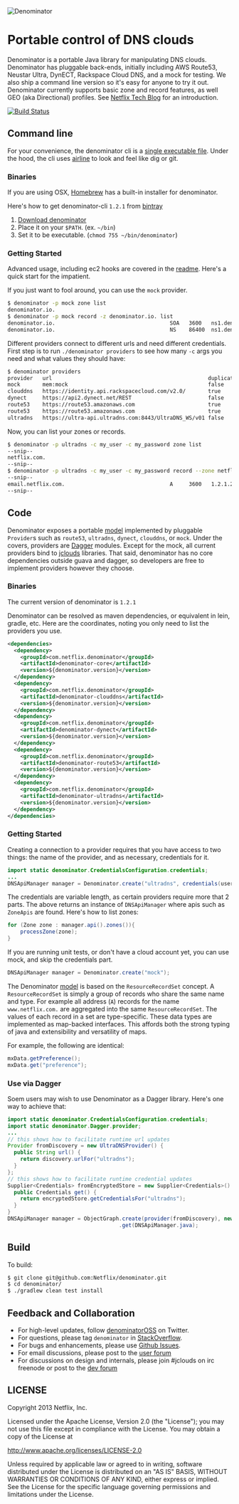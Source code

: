 <img src="https://raw.github.com/Netflix/denominator/master/denominator.jpg" alt="Denominator">

# Portable control of DNS clouds

Denominator is a portable Java library for manipulating DNS clouds.  Denominator has pluggable back-ends, initially including AWS Route53, Neustar Ultra, DynECT, Rackspace Cloud DNS, and a mock for testing.  We also ship a command line version so it's easy for anyone to try it out.  Denominator currently supports basic zone and record features, as well GEO (aka Directional) profiles.  See [Netflix Tech Blog](http://techblog.netflix.com/2013/03/denominator-multi-vendor-interface-for.html) for an introduction.

[![Build Status](https://netflixoss.ci.cloudbees.com/job/denominator-master/badge/icon)](https://netflixoss.ci.cloudbees.com/job/denominator-master/)

## Command line
For your convenience, the denominator cli is a [single executable file](http://skife.org/java/unix/2011/06/20/really_executable_jars.html).  Under the hood, the cli uses [airline](https://github.com/airlift/airline) to look and feel like dig or git.

### Binaries
If you are using OSX, [Homebrew](http://mxcl.github.io/homebrew/) has a built-in installer for denominator.

Here's how to get denominator-cli `1.2.1` from [bintray](https://bintray.com/pkg/show/general/netflixoss/denominator/denominator-cli)

1. [Download denominator](http://dl.bintray.com/content/netflixoss/denominator/denominator-cli/release/1.2.1/denominator?direct)
2. Place it on your `$PATH`. (ex. `~/bin`)
3. Set it to be executable. (`chmod 755 ~/bin/denominator`)

### Getting Started

Advanced usage, including ec2 hooks are covered in the [readme](https://github.com/Netflix/denominator/tree/master/denominator-cli).  Here's a quick start for the impatient.

If you just want to fool around, you can use the `mock` provider.
```bash
$ denominator -p mock zone list
denominator.io.
$ denominator -p mock record -z denominator.io. list
denominator.io.                                    SOA   3600   ns1.denominator.io. admin.denominator.io. 1 3600 600 604800 60
denominator.io.                                    NS    86400  ns1.denominator.io.
```

Different providers connect to different urls and need different credentials.  First step is to run `./denominator providers` to see how many `-c` args you need and what values they should have:

```bash
$ denominator providers
provider   url                                                 duplicateZones credentialType credentialArgs
mock       mem:mock                                            false
clouddns   https://identity.api.rackspacecloud.com/v2.0/       true           apiKey         username apiKey
dynect     https://api2.dynect.net/REST                        false          password       customer username password
route53    https://route53.amazonaws.com                       true           accessKey      accessKey secretKey
route53    https://route53.amazonaws.com                       true           session        accessKey secretKey sessionToken
ultradns   https://ultra-api.ultradns.com:8443/UltraDNS_WS/v01 false          password       username password
```

Now, you can list your zones or records.

```bash
$ denominator -p ultradns -c my_user -c my_password zone list
--snip--
netflix.com.
--snip--
$ denominator -p ultradns -c my_user -c my_password record --zone netflix.com. list
--snip--
email.netflix.com.                                 A     3600   1.2.1.2.1
--snip--
```

## Code

Denominator exposes a portable [model](https://github.com/Netflix/denominator/wiki/Models) implemented by pluggable `Provider`s such as `route53`, `ultradns`, `dynect`, `clouddns`, or `mock`.  Under the covers, providers are [Dagger](http://square.github.com/dagger/) modules.  Except for the mock, all current providers bind to [jclouds](https://github.com/jclouds/jclouds) libraries.  That said, denominator has no core dependencies outside guava and dagger, so developers are free to implement providers however they choose.

### Binaries

The current version of denominator is `1.2.1`

Denominator can be resolved as maven dependencies, or equivalent in lein, gradle, etc.  Here are the coordinates, noting you only need to list the providers you use.
```xml
<dependencies>
  <dependency>
    <groupId>com.netflix.denominator</groupId>
    <artifactId>denominator-core</artifactId>
    <version>${denominator.version}</version>
  </dependency>
  <dependency>
    <groupId>com.netflix.denominator</groupId>
    <artifactId>denominator-clouddns</artifactId>
    <version>${denominator.version}</version>
  </dependency>
  <dependency>
    <groupId>com.netflix.denominator</groupId>
    <artifactId>denominator-dynect</artifactId>
    <version>${denominator.version}</version>
  </dependency>
  <dependency>
    <groupId>com.netflix.denominator</groupId>
    <artifactId>denominator-route53</artifactId>
    <version>${denominator.version}</version>
  </dependency>
  <dependency>
    <groupId>com.netflix.denominator</groupId>
    <artifactId>denominator-ultradns</artifactId>
    <version>${denominator.version}</version>
  </dependency>
</dependencies>
```

### Getting Started

Creating a connection to a provider requires that you have access to two things: the name of the provider, and as necessary, credentials for it.
```java
import static denominator.CredentialsConfiguration.credentials;
...
DNSApiManager manager = Denominator.create("ultradns", credentials(username, password)); // manager is closeable, so please close it!
```
The credentials are variable length, as certain providers require more that 2 parts. The above returns an instance of `DNSApiManager` where apis such as `ZoneApis` are found.  Here's how to list zones: 
```java
for (Zone zone : manager.api().zones()){
    processZone(zone);
}
```

If you are running unit tests, or don't have a cloud account yet, you can use mock, and skip the credentials part.
```java
DNSApiManager manager = Denominator.create("mock");
```

The Denominator [model](https://github.com/Netflix/denominator/wiki/Model) is based on the `ResourceRecordSet` concept.  A `ResourceRecordSet` is simply a group of records who share the same name and type.  For example all address (`A`) records for the name `www.netflix.com.` are aggregated into the same `ResourceRecordSet`.  The values of each record in a set are type-specific.  These data types are implemented as map-backed interfaces.  This affords both the strong typing of java and extensibility and versatility of maps.

For example, the following are identical:
```java
mxData.getPreference();
mxData.get("preference");
```

### Use via Dagger
Soem users may wish to use Denominator as a Dagger library.  Here's one way to achieve that:
```java
import static denominator.CredentialsConfiguration.credentials;
import static denominator.Dagger.provider;
...
// this shows how to facilitate runtime url updates
Provider fromDiscovery = new UltraDNSProvider() {
  public String url() {
    return discovery.urlFor("ultradns");
  }
};
// this shows how to facilitate runtime credential updates
Supplier<Credentials> fromEncryptedStore = new Supplier<Credentials>() {
  public Credentials get() {
    return encryptedStore.getCredentialsFor("ultradns");
  }
}
DNSApiManager manager = ObjectGraph.create(provider(fromDiscovery), new UltraDNSProvider.Module(), credentials(fromEncryptedStore))
                                   .get(DNSApiManager.java);
```

## Build

To build:

```bash
$ git clone git@github.com:Netflix/denominator.git
$ cd denominator/
$ ./gradlew clean test install
```

## Feedback and Collaboration

* For high-level updates, follow [denominatorOSS](https://twitter.com/denominatorOSS) on Twitter.
* For questions, please tag `denominator` in [StackOverflow](http://stackoverflow.com).
* For bugs and enhancements, please use [Github Issues](https://github.com/Netflix/denominator/issues).
* For email discussions, please post to the [user forum](https://groups.google.com/forum/?fromgroups#!forum/denominator-user)
* For discussions on design and internals, please join #jclouds on irc freenode or post to the [dev forum](https://groups.google.com/forum/?fromgroups#!forum/denominator-dev)
 
## LICENSE

Copyright 2013 Netflix, Inc.

Licensed under the Apache License, Version 2.0 (the "License");
you may not use this file except in compliance with the License.
You may obtain a copy of the License at

<http://www.apache.org/licenses/LICENSE-2.0>

Unless required by applicable law or agreed to in writing, software
distributed under the License is distributed on an "AS IS" BASIS,
WITHOUT WARRANTIES OR CONDITIONS OF ANY KIND, either express or implied.
See the License for the specific language governing permissions and
limitations under the License.
